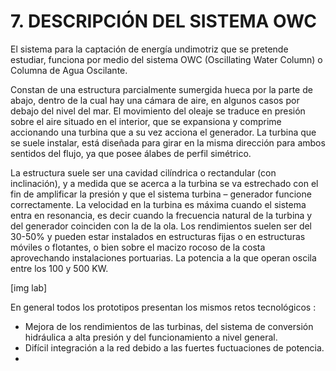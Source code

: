 # 7. DESCRIPCIÓN DEL SISTEMA OWC

El sistema para la captación de energía undimotriz que se pretende estudiar, funciona por medio del sistema OWC (Oscillating Water Column) o Columna de Agua Oscilante. 

Constan de una estructura parcialmente sumergida hueca por la parte de abajo, dentro de la cual hay una cámara de aire, en algunos casos por debajo del nivel del mar. El movimiento del oleaje se traduce en presión sobre el aire situado en el interior, que se expansiona y comprime accionando una turbina que a su vez acciona el generador. La turbina que se suele instalar, está diseñada para girar en la misma dirección para ambos sentidos del flujo, ya que posee álabes de perfil simétrico.

La estructura suele ser una cavidad cilíndrica o rectandular (con inclinación), y a medida que se acerca a la turbina se va estrechado con el fin de amplificar la presión y que el sistema turbina – generador funcione correctamente. La velocidad en la turbina es máxima cuando el sistema entra en resonancia, es decir cuando la frecuencia natural de la turbina y del generador coinciden con la de la ola. Los rendimientos suelen ser del 30-50% y pueden estar instalados en estructuras fijas o en estructuras móviles o flotantes, o bien sobre el macizo rocoso de la costa aprovechando instalaciones portuarias. La potencia a la que operan oscila entre los 100 y 500 KW.

[img lab]

En general todos los prototipos presentan los mismos retos tecnológicos : 

- Mejora de los rendimientos de las turbinas, del sistema de conversión hidráulica a alta presión y del funcionamiento a nivel general. 
- Difícil integración a la red debido a las fuertes fuctuaciones de potencia.
- ​



